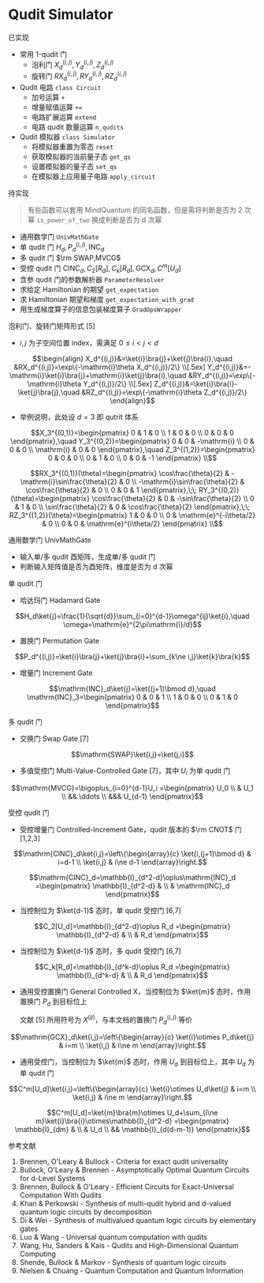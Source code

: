 # Qudit Simulator

已实现

- 常用 1-qudit 门
    - 泡利门 $X_d^{(i,j)},Y_d^{(i,j)},Z_d^{(i,j)}$ 
    - 旋转门 $RX_d^{(i,j)},RY_d^{(i,j)},RZ_d^{(i,j)}$ 
- Qudit 电路 `class Circuit` 
    - 加号运算 `+` 
    - 增量赋值运算 `+=` 
    - 电路扩展运算 `extend` 
    - 电路 qudit 数量运算 `n_qudits` 
- Qudit 模拟器 `class Simulator` 
    - 将模拟器重置为零态 `reset` 
    - 获取模拟器的当前量子态 `get_qs` 
    - 设置模拟器的量子态 `set_qs` 
    - 在模拟器上应用量子电路 `apply_circuit` 



待实现

> 有些函数可以套用 MindQuantum 的同名函数，但是需将判断是否为 2 次幂 `is_power_of_two` 换成判断是否为 d 次幂

- 通用数学门 `UnivMathGate` 
- 单 qudit 门 $H_d,P_d^{(i,j)},\mathrm{INC}_d$ 
- 多 qudit 门 $\rm SWAP,MVCG$ 
- 受控 qudit 门 $\mathrm{CINC}_d,C_2[R_d],C_k[R_d],\mathrm{GCX}_d,C^m[U_d]$ 
- 含参 qudit 门的参数解析器 `ParameterResolver` 
- 求给定 Hamiltonian 的期望 `get_expectation` 
- 求 Hamiltonian 期望和梯度 `get_expectation_with_grad` 
- 用生成梯度算子的信息包装梯度算子 `GradOpsWrapper` 



泡利门、旋转门矩阵形式 [5]

- $i,j$ 为子空间位置 index，需满足 $0\le i\lt j\lt d$ 
```math
\begin{align}
X_d^{(i,j)}&=\ket{i}\bra{j}+\ket{j}\bra{i},\quad
&RX_d^{(i,j)}=\exp\{-\mathrm{i}\theta X_d^{(i,j)}/2\} \\[.5ex]
Y_d^{(i,j)}&=-\mathrm{i}\ket{i}\bra{j}+\mathrm{i}\ket{j}\bra{i},\quad
&RY_d^{(i,j)}=\exp\{-\mathrm{i}\theta Y_d^{(i,j)}/2\} \\[.5ex]
Z_d^{(i,j)}&=\ket{i}\bra{i}-\ket{j}\bra{j},\quad
&RZ_d^{(i,j)}=\exp\{-\mathrm{i}\theta Z_d^{(i,j)}/2\}
\end{align}
```
- 举例说明，此处设 $d=3$ 即 qutrit 体系
```math
X_3^{(0,1)}=\begin{pmatrix}
0 & 1 & 0 \\ 1 & 0 & 0 \\ 0 & 0 & 0
\end{pmatrix},\quad
Y_3^{(0,2)}=\begin{pmatrix}
0 & 0 & -\mathrm{i} \\ 0 & 0 & 0 \\ \mathrm{i} & 0 & 0
\end{pmatrix},\quad
Z_3^{(1,2)}=\begin{pmatrix}
0 & 0 & 0 \\ 0 & 1 & 0 \\ 0 & 0 & -1
\end{pmatrix} \\
```
```math
RX_3^{(0,1)}(\theta)=\begin{pmatrix}
\cos\frac{\theta}{2} & -\mathrm{i}\sin\frac{\theta}{2} & 0 \\
-\mathrm{i}\sin\frac{\theta}{2} & \cos\frac{\theta}{2} & 0 \\
0 & 0 & 1
\end{pmatrix},\;\;
RY_3^{(0,2)}(\theta)=\begin{pmatrix}
\cos\frac{\theta}{2} & 0 & -\sin\frac{\theta}{2} \\ 0 & 1 & 0 \\ \sin\frac{\theta}{2} & 0 & \cos\frac{\theta}{2}
\end{pmatrix},\;\;
RZ_3^{(1,2)}(\theta)=\begin{pmatrix}
1 & 0 & 0 \\ 0 & \mathrm{e}^{-i\theta/2} & 0 \\ 0 & 0 & \mathrm{e}^{i\theta/2}
\end{pmatrix} \\
```



通用数学门 UnivMathGate

- 输入单/多 qudit 酉矩阵，生成单/多 qudit 门
- 判断输入矩阵值是否为酉矩阵，维度是否为 d 次幂

单 qudit 门

- 哈达玛门 Hadamard Gate
```math
H_d\ket{j}=\frac{1}{\sqrt{d}}\sum_{i=0}^{d-1}\omega^{ij}\ket{i},\quad \omega=\mathrm{e}^{2\pi\mathrm{i}/d}
```

- 置换门 Permutation Gate
```math
P_d^{(i,j)}=\ket{i}\bra{j}+\ket{j}\bra{i}+\sum_{k\ne i,j}\ket{k}\bra{k}
```

- 增量门 Increment Gate
```math
\mathrm{INC}_d\ket{j}=\ket{(j+1)\bmod d},\quad
\mathrm{INC}_3=\begin{pmatrix}
0 & 0 & 1 \\ 1 & 0 & 0 \\ 0 & 1 & 0
\end{pmatrix}
```

多 qudit 门

- 交换门 Swap Gate [7]
```math
\mathrm{SWAP}\ket{i,j}=\ket{j,i}
```

- 多值受控门 Multi-Value-Controlled Gate [7]，其中 $U_i$ 为单 qudit 门
```math
\mathrm{MVCG}=\bigoplus_{i=0}^{d-1}U_i
=\begin{pmatrix}
U_0 \\ & U_1 \\ && \ddots \\ &&& U_{d-1}
\end{pmatrix}
```

受控 qudit 门

- 受控增量门 Controlled-Increment Gate，qudit 版本的 $\rm CNOT$ 门 [1,2,3]
```math
\mathrm{CINC}_d\ket{i,j}=\left\{\begin{array}{c}
\ket{i,(j+1)\bmod d} & i=d-1 \\
\ket{i,j} & i\ne d-1
\end{array}\right.
```
```math
\mathrm{CINC}_d=\mathbb{I}_{d^2-d}\oplus\mathrm{INC}_d
=\begin{pmatrix}
\mathbb{I}_{d^2-d} & \\ & \mathrm{INC}_d
\end{pmatrix}
```

- 当控制位为 $\ket{d-1}$ 态时，单 qudit 受控门 [6,7]
```math
C_2[U_d]=\mathbb{I}_{d^2-d}\oplus R_d
=\begin{pmatrix}
\mathbb{I}_{d^2-d} & \\ & R_d
\end{pmatrix}
```

- 当控制位为 $\ket{d-1}$ 态时，多 qudit 受控门 [6,7]
```math
C_k[R_d]=\mathbb{I}_{d^k-d}\oplus R_d
=\begin{pmatrix}
\mathbb{I}_{d^k-d} & \\ & R_d
\end{pmatrix}
```

- 通用受控置换门 General Controlled X，当控制位为 $\ket{m}$ 态时，作用置换门 $P_d$ 到目标位上
  
    文献 [5] 所用符号为 $X^{(ij)}$，与本文档的置换门 $P_d^{(i,j)}$ 等价
```math
\mathrm{GCX}_d\ket{i,j}=\left\{\begin{array}{c}
\ket{i}\otimes P_d\ket{j} & i=m \\
\ket{i,j} & i\ne m
\end{array}\right.
```

- 通用受控门，当控制位为 $\ket{m}$ 态时，作用 $U_d$ 到目标位上，其中 $U_d$ 为单 qudit 门
```math
C^m[U_d]\ket{i,j}=\left\{\begin{array}{c}
\ket{i}\otimes U_d\ket{j} & i=m \\
\ket{i,j} & i\ne m
\end{array}\right.
```
```math
C^m[U_d]=\ket{m}\bra{m}\otimes U_d+\sum_{i\ne m}\ket{i}\bra{i}\otimes\mathbb{I}_{d^2-d}
=\begin{pmatrix}
\mathbb{I}_{dm} & \\ & U_d \\ && \mathbb{I}_{d(d-m-1)}
\end{pmatrix}
```




参考文献

1. Brennen, O'Leary & Bullock - Criteria for exact qudit universality
2. Bullock, O'Leary & Brennen - Asymptotically Optimal Quantum Circuits for d-Level Systems
3. Brennen, Bullock & O'Leary - Efficient Circuits for Exact-Universal Computation With Qudits
4. Khan & Perkowski - Synthesis of multi-qudit hybrid and d-valued quantum logic circuits by decomposition
5. Di & Wei - Synthesis of multivalued quantum logic circuits by elementary gates
6. Luo & Wang - Universal quantum computation with qudits
7. Wang, Hu, Sanders & Kais - Qudits and High-Dimensional Quantum Computing
8. Shende, Bullock & Markov - Synthesis of quantum logic circuits
9. Nielsen & Chuang - Quantum Computation and Quantum Information